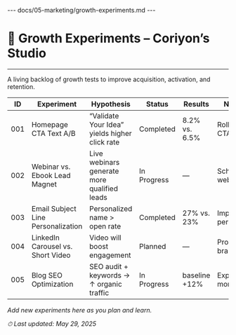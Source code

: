 --- docs/05-marketing/growth-experiments.md ---
# 🧪 Growth Experiments – Coriyon’s Studio

---

A living backlog of growth tests to improve acquisition, activation, and retention.

| ID  | Experiment                       | Hypothesis                                        | Status       | Results                 | Next Steps                      |
| --- | -------------------------------- | ------------------------------------------------- | ------------ | ----------------------- | ------------------------------- |
| 001 | Homepage CTA Text A/B            | “Validate Your Idea” yields higher click rate     | Completed    | 8.2% vs. 6.5%           | Roll out new CTA site-wide      |
| 002 | Webinar vs. Ebook Lead Magnet    | Live webinars generate more qualified leads       | In Progress  | —                       | Schedule first webinar         |
| 003 | Email Subject Line Personalization| Personalized name > open rate                     | Completed    | 27% vs. 23%             | Implement personalization       |
| 004 | LinkedIn Carousel vs. Short Video| Video will boost engagement                       | Planned       | —                       | Produce short branded video     |
| 005 | Blog SEO Optimization            | SEO audit + keywords → ↑ organic traffic          | In Progress  | baseline +12%           | Expand to 5 more posts         |

_Add new experiments here as you plan and learn._

_⏱ Last updated: May 29, 2025_
